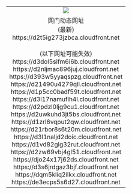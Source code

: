 ﻿<table>
  <tr></tr>
  <tr><td colspan=2 align=center><img src="https://d2t5ig273jzbca.cloudfront.net/Up/oGate.jpg" /></td></tr>
  <tr><td colspan=2 align=center>网门动态网址<br/>(最新)
<br>https://d2t5ig273jzbca.cloudfront.net
<br/><br/>(以下网址可能失效)
<br>https://d3dol5sifm6i6b.cloudfront.net
<br>https://d2nljmac896juj.cloudfront.net
<br>https://d393w5yyaqspzg.cloudfront.net
<br>https://d21490u4279qll.cloudfront.net
<br>https://d1p5cc0badf59t.cloudfront.net
<br>https://d3l17namuflh4l.cloudfront.net
<br>https://d2pdzl0ljg9cu1.cloudfront.net
<br>https://d2uwkuhd3jt5bs.cloudfront.net
<br>https://d1zrl6vqput2qw.cloudfront.net
<br>https://d21rbor8s6t20m.cloudfront.net
<br>https://d3l1naljd2doic.cloudfront.net
<br>https://d1vd82glg32rut.cloudfront.net
<br>https://d2zw69vbj4gl51.cloudfront.net
<br>https://djo24x17j62ds.cloudfront.net
<br>https://d3s6jrdgaz3bjf.cloudfront.net
<br>https://dqm5kliq2ilkx.cloudfront.net
<br>https://de3ecps5s6d27.cloudfront.net
    </td>
  </tr>
</table>
